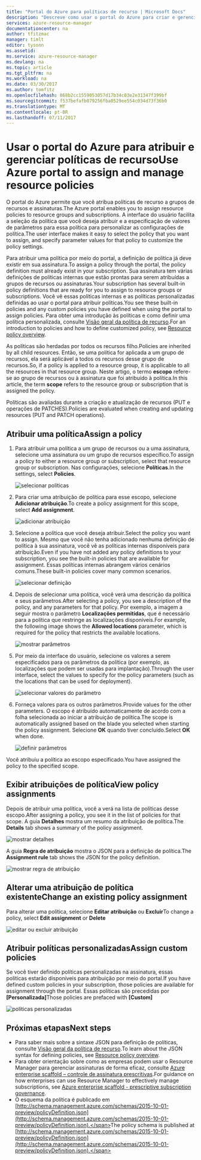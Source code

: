 ```yaml
---
title: "Portal do Azure para políticas de recurso | Microsoft Docs"
description: "Descreve como usar o portal do Azure para criar e gerenciar políticas do Resource Manager. As políticas podem ser aplicadas em grupos de recursos ou de assinatura."
services: azure-resource-manager
documentationcenter: na
author: tfitzmac
manager: timlt
editor: tysonn
ms.assetid: 
ms.service: azure-resource-manager
ms.devlang: na
ms.topic: article
ms.tgt_pltfrm: na
ms.workload: na
ms.date: 03/30/2017
ms.author: tomfitz
ms.openlocfilehash: 868b2cc1559053057d17b34c03e2e31347f399bf
ms.sourcegitcommit: f537befafb079256fba0529ee554c034d73f36b0
ms.translationtype: MT
ms.contentlocale: pt-BR
ms.lasthandoff: 07/11/2017
---
```

# <a name="use-azure-portal-to-assign-and-manage-resource-policies"></a><span data-ttu-id="ebb3c-104">Usar o portal do Azure para atribuir e gerenciar políticas de recurso</span><span class="sxs-lookup"><span data-stu-id="ebb3c-104">Use Azure portal to assign and manage resource policies</span></span>
<span data-ttu-id="ebb3c-105">O portal do Azure permite que você atribua políticas de recurso a grupos de recursos e assinaturas.</span><span class="sxs-lookup"><span data-stu-id="ebb3c-105">The Azure portal enables you to assign resource policies to resource groups and subscriptions.</span></span> <span data-ttu-id="ebb3c-106">A interface do usuário facilita a seleção da política que você deseja atribuir e a especificação de valores de parâmetros para essa política para personalizar as configurações de política.</span><span class="sxs-lookup"><span data-stu-id="ebb3c-106">The user interface makes it easy to select the policy that you want to assign, and specify parameter values for that policy to customize the policy settings.</span></span> 

<span data-ttu-id="ebb3c-107">Para atribuir uma política por meio do portal, a definição de política já deve existir em sua assinatura.</span><span class="sxs-lookup"><span data-stu-id="ebb3c-107">To assign a policy through the portal, the policy definition must already exist in your subscription.</span></span> <span data-ttu-id="ebb3c-108">Sua assinatura tem várias definições de políticas internas que estão prontas para serem atribuídas a grupos de recursos ou assinaturas.</span><span class="sxs-lookup"><span data-stu-id="ebb3c-108">Your subscription has several built-in policy definitions that are ready for you to assign to resource groups or subscriptions.</span></span> <span data-ttu-id="ebb3c-109">Você vê essas políticas internas e as políticas personalizadas definidas ao usar o portal para atribuir políticas.</span><span class="sxs-lookup"><span data-stu-id="ebb3c-109">You see these built-in policies and any custom policies you have defined when using the portal to assign policies.</span></span> <span data-ttu-id="ebb3c-110">Para obter uma introdução às políticas e como definir uma política personalizada, consulte [Visão geral da política de recurso](resource-manager-policy.md).</span><span class="sxs-lookup"><span data-stu-id="ebb3c-110">For an introduction to policies and how to define customized policy, see [Resource policy overview](resource-manager-policy.md).</span></span>

<span data-ttu-id="ebb3c-111">As políticas são herdadas por todos os recursos filho.</span><span class="sxs-lookup"><span data-stu-id="ebb3c-111">Policies are inherited by all child resources.</span></span> <span data-ttu-id="ebb3c-112">Então, se uma política for aplicada a um grupo de recursos, ela será aplicável a todos os recursos desse grupo de recursos.</span><span class="sxs-lookup"><span data-stu-id="ebb3c-112">So, if a policy is applied to a resource group, it is applicable to all the resources in that resource group.</span></span> <span data-ttu-id="ebb3c-113">Neste artigo, o termo **escopo** refere-se ao grupo de recursos ou à assinatura que foi atribuído à política.</span><span class="sxs-lookup"><span data-stu-id="ebb3c-113">In this article, the term **scope** refers to the resource group or subscription that is assigned the policy.</span></span> 

<span data-ttu-id="ebb3c-114">Políticas são avaliadas durante a criação e atualização de recursos (PUT e operações de PATCHES).</span><span class="sxs-lookup"><span data-stu-id="ebb3c-114">Policies are evaluated when creating and updating resources (PUT and PATCH operations).</span></span>

## <a name="assign-a-policy"></a><span data-ttu-id="ebb3c-115">Atribuir uma política</span><span class="sxs-lookup"><span data-stu-id="ebb3c-115">Assign a policy</span></span>

1. <span data-ttu-id="ebb3c-116">Para atribuir uma política a um grupo de recursos ou a uma assinatura, selecione uma assinatura ou um grupo de recursos específico.</span><span class="sxs-lookup"><span data-stu-id="ebb3c-116">To assign a policy to either a resource group or subscription, select that resource group or subscription.</span></span> <span data-ttu-id="ebb3c-117">Nas configurações, selecione **Políticas**.</span><span class="sxs-lookup"><span data-stu-id="ebb3c-117">In the settings, select **Policies**.</span></span>

   ![selecionar políticas](./media/resource-manager-policy-portal/select-policies.png)

2. <span data-ttu-id="ebb3c-119">Para criar uma atribuição de política para esse escopo, selecione **Adicionar atribuição**.</span><span class="sxs-lookup"><span data-stu-id="ebb3c-119">To create a policy assignment for this scope, select **Add assignment**.</span></span>

   ![adicionar atribuição](./media/resource-manager-policy-portal/add-assignment.png)

3. <span data-ttu-id="ebb3c-121">Selecione a política que você deseja atribuir.</span><span class="sxs-lookup"><span data-stu-id="ebb3c-121">Select the policy you want to assign.</span></span> <span data-ttu-id="ebb3c-122">Mesmo que você não tenha adicionado nenhuma definição de política à sua assinatura, você vê as políticas internas disponíveis para atribuição.</span><span class="sxs-lookup"><span data-stu-id="ebb3c-122">Even if you have not added any policy definitions to your subscription, you see the built-in policies that are available for assignment.</span></span> <span data-ttu-id="ebb3c-123">Essas políticas internas abrangem vários cenários comuns.</span><span class="sxs-lookup"><span data-stu-id="ebb3c-123">These built-in policies cover many common scenarios.</span></span>

   ![selecionar definição](./media/resource-manager-policy-portal/select-definition.png)

4. <span data-ttu-id="ebb3c-125">Depois de selecionar uma política, você verá uma descrição da política e seus parâmetros.</span><span class="sxs-lookup"><span data-stu-id="ebb3c-125">After selecting a policy, you see a description of the policy, and any parameters for that policy.</span></span> <span data-ttu-id="ebb3c-126">Por exemplo, a imagem a seguir mostra o parâmetro **Localizações permitidas**, que é necessário para a política que restringe as localizações disponíveis.</span><span class="sxs-lookup"><span data-stu-id="ebb3c-126">For example, the following image shows the **Allowed locations** parameter, which is required for the policy that restricts the available locations.</span></span>

   ![mostrar parâmetros](./media/resource-manager-policy-portal/show-parameters.png)

5. <span data-ttu-id="ebb3c-128">Por meio da interface do usuário, selecione os valores a serem especificados para os parâmetros da política (por exemplo, as localizações que podem ser usadas para implantação).</span><span class="sxs-lookup"><span data-stu-id="ebb3c-128">Through the user interface, select the values to specify for the policy parameters (such as the locations that can be used for deployment).</span></span>

   ![selecionar valores do parâmetro](./media/resource-manager-policy-portal/select-parameters.png)

6. <span data-ttu-id="ebb3c-130">Forneça valores para os outros parâmetros.</span><span class="sxs-lookup"><span data-stu-id="ebb3c-130">Provide values for the other parameters.</span></span> <span data-ttu-id="ebb3c-131">O escopo é atribuído automaticamente de acordo com a folha selecionada ao iniciar a atribuição de política.</span><span class="sxs-lookup"><span data-stu-id="ebb3c-131">The scope is automatically assigned based on the blade you selected when starting the policy assignment.</span></span> <span data-ttu-id="ebb3c-132">Selecione **OK** quando tiver concluído.</span><span class="sxs-lookup"><span data-stu-id="ebb3c-132">Select **OK** when done.</span></span>

   ![definir parâmetros](./media/resource-manager-policy-portal/define-parameters.png)

  <span data-ttu-id="ebb3c-134">Você atribuiu a política ao escopo especificado.</span><span class="sxs-lookup"><span data-stu-id="ebb3c-134">You have assigned the policy to the specified scope.</span></span>

## <a name="view-policy-assignments"></a><span data-ttu-id="ebb3c-135">Exibir atribuições de política</span><span class="sxs-lookup"><span data-stu-id="ebb3c-135">View policy assignments</span></span>

<span data-ttu-id="ebb3c-136">Depois de atribuir uma política, você a verá na lista de políticas desse escopo.</span><span class="sxs-lookup"><span data-stu-id="ebb3c-136">After assigning a policy, you see it in the list of policies for that scope.</span></span> <span data-ttu-id="ebb3c-137">A guia **Detalhes** mostra um resumo da atribuição de política.</span><span class="sxs-lookup"><span data-stu-id="ebb3c-137">The **Details** tab shows a summary of the policy assignment.</span></span>

![mostrar detalhes](./media/resource-manager-policy-portal/show-details.png)

<span data-ttu-id="ebb3c-139">A guia **Regra de atribuição** mostra o JSON para a definição de política.</span><span class="sxs-lookup"><span data-stu-id="ebb3c-139">The **Assignment rule** tab shows the JSON for the policy definition.</span></span>

![mostrar regra de atribuição](./media/resource-manager-policy-portal/show-assignment-rule.png)

## <a name="change-an-existing-policy-assignment"></a><span data-ttu-id="ebb3c-141">Alterar uma atribuição de política existente</span><span class="sxs-lookup"><span data-stu-id="ebb3c-141">Change an existing policy assignment</span></span>

<span data-ttu-id="ebb3c-142">Para alterar uma política, selecione **Editar atribuição** ou **Excluir**</span><span class="sxs-lookup"><span data-stu-id="ebb3c-142">To change a policy, select **Edit assignment** or **Delete**</span></span>

![editar ou excluir atribuição](./media/resource-manager-policy-portal/edit-delete-policy.png)

## <a name="assign-custom-policies"></a><span data-ttu-id="ebb3c-144">Atribuir políticas personalizadas</span><span class="sxs-lookup"><span data-stu-id="ebb3c-144">Assign custom policies</span></span>

<span data-ttu-id="ebb3c-145">Se você tiver definido políticas personalizadas na assinatura, essas políticas estarão disponíveis para atribuição por meio do portal.</span><span class="sxs-lookup"><span data-stu-id="ebb3c-145">If you have defined custom policies in your subscription, those policies are available for assignment through the portal.</span></span> <span data-ttu-id="ebb3c-146">Essas políticas são precedidas por **[Personalizada]**</span><span class="sxs-lookup"><span data-stu-id="ebb3c-146">Those policies are prefaced with **[Custom]**</span></span>

![políticas personalizadas](./media/resource-manager-policy-portal/show-custom-policy.png)

## <a name="next-steps"></a><span data-ttu-id="ebb3c-148">Próximas etapas</span><span class="sxs-lookup"><span data-stu-id="ebb3c-148">Next steps</span></span>
* <span data-ttu-id="ebb3c-149">Para saber mais sobre a sintaxe JSON para definição de políticas, consulte [Visão geral da política de recurso](resource-manager-policy.md).</span><span class="sxs-lookup"><span data-stu-id="ebb3c-149">To learn about the JSON syntax for defining policies, see [Resource policy overview](resource-manager-policy.md).</span></span>
* <span data-ttu-id="ebb3c-150">Para obter orientação sobre como as empresas podem usar o Resource Manager para gerenciar assinaturas de forma eficaz, consulte [Azure enterprise scaffold – controle de assinatura prescritivas](resource-manager-subscription-governance.md).</span><span class="sxs-lookup"><span data-stu-id="ebb3c-150">For guidance on how enterprises can use Resource Manager to effectively manage subscriptions, see [Azure enterprise scaffold - prescriptive subscription governance](resource-manager-subscription-governance.md).</span></span>
* <span data-ttu-id="ebb3c-151">O esquema da política é publicado em [http://schema.management.azure.com/schemas/2015-10-01-preview/policyDefinition.json](http://schema.management.azure.com/schemas/2015-10-01-preview/policyDefinition.json).</span><span class="sxs-lookup"><span data-stu-id="ebb3c-151">The policy schema is published at [http://schema.management.azure.com/schemas/2015-10-01-preview/policyDefinition.json](http://schema.management.azure.com/schemas/2015-10-01-preview/policyDefinition.json).</span></span> 

